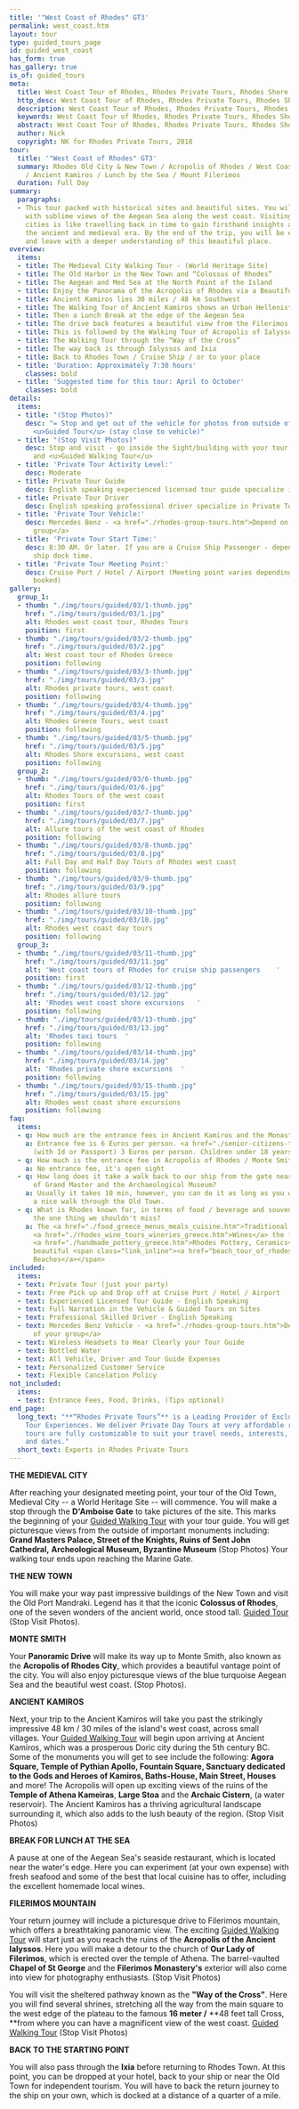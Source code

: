 ```yaml
---
title: '"West Coast of Rhodes" GT3'
permalink: west_coast.htm
layout: tour
type: guided_tours_page
id: guided_west_coast
has_form: true
has_gallery: true
is_of: guided_tours
meta:
  title: West Coast Tour of Rhodes, Rhodes Private Tours, Rhodes Shore Excursions
  http_desc: West Coast Tour of Rhodes, Rhodes Private Tours, Rhodes Shore Excursions
  description: West Coast Tour of Rhodes, Rhodes Private Tours, Rhodes Shore Excursions
  keywords: West Coast Tour of Rhodes, Rhodes Private Tours, Rhodes Shore Excursions
  abstract: West Coast Tour of Rhodes, Rhodes Private Tours, Rhodes Shore Excursions
  author: Nick
  copyright: NK for Rhodes Private Tours, 2018
tour:
  title: '"West Coast of Rhodes" GT3'
  summary: Rhodes Old City & New Town / Acropolis of Rhodes / West Coast of the Island
    / Ancient Kamiros / Lunch by the Sea / Mount Filerimos
  duration: Full Day
summary:
  paragraphs:
  - This tour packed with historical sites and beautiful sites. You will be greeted
    with sublime views of the Aegean Sea along the west coast. Visiting the ancient
    cities is like travelling back in time to gain firsthand insights about life in
    the ancient and medieval era. By the end of the trip, you will be enlightened
    and leave with a deeper understanding of this beautiful place.
overview:
  items:
  - title: The Medieval City Walking Tour - (World Heritage Site)
  - title: The Old Harbor in the New Town and “Colossus of Rhodes”
  - title: The Aegean and Med Sea at the North Point of the Island
  - title: Enjoy the Panorama of the Acropolis of Rhodes via a Beautiful Drive
  - title: Ancient Kamiros lies 30 miles / 48 km Southwest
  - title: The Walking Tour of Ancient Kamiros shows an Urban Hellenistic setting
  - title: Then a Lunch Break at the edge of the Aegean Sea
  - title: The drive back features a beautiful view from the Filerimos Mountain
  - title: This is followed by the Walking Tour of Acropolis of Ialyssos
  - title: The Walking Tour through the “Way of the Cross”
  - title: The way back is through Ialyssos and Ixia
  - title: Back to Rhodes Town / Cruise Ship / or to your place
  - title: 'Duration: Approximately 7:30 hours'
    classes: bold
  - title: 'Suggested time for this tour: April to October'
    classes: bold
details:
  items:
  - title: "(Stop Photos)"
    desc: "= Stop and get out of the vehicle for photos from outside of the Sight/Building
      <u>Guided Tour</u> (stay close to vehicle)"
  - title: "(Stop Visit Photos)"
    desc: Stop and visit - go inside the Sight/building with your tour guide for photos
      and <u>Guided Walking Tour</u>
  - title: 'Private Tour Activity Level:'
    desc: Moderate
  - title: Private Tour Guide
    desc: English speaking experienced licensed tour guide specialize in Private Tours
  - title: Private Tour Driver
    desc: English speaking professional driver specialize in Private Tours
  - title: 'Private Tour Vehicle:'
    desc: Mercedes Benz - <a href="./rhodes-group-tours.htm">Depend on the size of your
      group</a>
  - title: 'Private Tour Start Time:'
    desc: 8:30 AM. Or later. If you are a Cruise Ship Passenger - depend on your cruise
      ship dock time.
  - title: 'Private Tour Meeting Point:'
    desc: Cruise Port / Hotel / Airport (Meeting point varies depending on option
      booked)
gallery:
  group_1:
  - thumb: "./img/tours/guided/03/1-thumb.jpg"
    href: "./img/tours/guided/03/1.jpg"
    alt: Rhodes west coast tour, Rhodes Tours
    position: first
  - thumb: "./img/tours/guided/03/2-thumb.jpg"
    href: "./img/tours/guided/03/2.jpg"
    alt: West coast tour of Rhodes Greece
    position: following
  - thumb: "./img/tours/guided/03/3-thumb.jpg"
    href: "./img/tours/guided/03/3.jpg"
    alt: Rhodes private tours, west coast
    position: following
  - thumb: "./img/tours/guided/03/4-thumb.jpg"
    href: "./img/tours/guided/03/4.jpg"
    alt: Rhodes Greece Tours, west coast
    position: following
  - thumb: "./img/tours/guided/03/5-thumb.jpg"
    href: "./img/tours/guided/03/5.jpg"
    alt: Rhodes Shore excursions, west coast
    position: following
  group_2:
  - thumb: "./img/tours/guided/03/6-thumb.jpg"
    href: "./img/tours/guided/03/6.jpg"
    alt: Rhodes Tours of the west coast
    position: first
  - thumb: "./img/tours/guided/03/7-thumb.jpg"
    href: "./img/tours/guided/03/7.jpg"
    alt: Allure tours of the west coast of Rhodes
    position: following
  - thumb: "./img/tours/guided/03/8-thumb.jpg"
    href: "./img/tours/guided/03/8.jpg"
    alt: Full Day and Half Day Tours of Rhodes west coast
    position: following
  - thumb: "./img/tours/guided/03/9-thumb.jpg"
    href: "./img/tours/guided/03/9.jpg"
    alt: Rhodes allure tours
    position: following
  - thumb: "./img/tours/guided/03/10-thumb.jpg"
    href: "./img/tours/guided/03/10.jpg"
    alt: Rhodes west coast day tours
    position: following
  group_3:
  - thumb: "./img/tours/guided/03/11-thumb.jpg"
    href: "./img/tours/guided/03/11.jpg"
    alt: 'West coast tours of Rhodes for cruise ship passengers    '
    position: first
  - thumb: "./img/tours/guided/03/12-thumb.jpg"
    href: "./img/tours/guided/03/12.jpg"
    alt: 'Rhodes west coast shore excursions   '
    position: following
  - thumb: "./img/tours/guided/03/13-thumb.jpg"
    href: "./img/tours/guided/03/13.jpg"
    alt: 'Rhodes taxi tours  '
    position: following
  - thumb: "./img/tours/guided/03/14-thumb.jpg"
    href: "./img/tours/guided/03/14.jpg"
    alt: 'Rhodes private shore excursions  '
    position: following
  - thumb: "./img/tours/guided/03/15-thumb.jpg"
    href: "./img/tours/guided/03/15.jpg"
    alt: Rhodes west coast shore excursions
    position: following
faq:
  items:
  - q: How much are the entrance fees in Ancient Kamiros and the Monastery of Filerimos?
    a: Entrance fee is 6 Euros per person. <a href="./senior-citizens-tours-in-rhodes.htm">Seniors</a>
      (with Id or Passport) 3 Euros per person. Children under 18 years old free.
  - q: How much is the entrance fee in Acropolis of Rhodes / Monte Smith?
    a: No entrance fee, it's open sight
  - q: How long does it take a walk back to our ship from the gate near the Palace
      of Grand Master and the Archaeological Museum?
    a: Usually it takes 10 min, however, you can do it as long as you wish, enjoying
      a nice walk through the Old Town.
  - q: What is Rhodes known for, in terms of food / beverage and souvenirs? What's
      the one thing we shouldn't miss?
    a: The <a href="./food_greece_menus_meals_cuisine.htm">Traditional Food of Rhodes</a>,
      <a href="./rhodes_wine_tours_wineries_greece.htm">Wines</a> the famous handmade
      <a href="./handmade_pottery_greece.htm">Rhodes Pottery, Ceramics</a>, and the
      beautiful <span class="link_inline"><a href="beach_tour_of_rhodes.htm">Rhodes
      Beaches</a></span>
included:
  items:
  - text: Private Tour (just your party)
  - text: Free Pick up and Drop off at Cruise Port / Hotel / Airport
  - text: Experienced Licensed Tour Guide - English Speaking
  - text: Full Narration in the Vehicle & Guided Tours on Sites
  - text: Professional Skilled Driver - English Speaking
  - text: Mercedes Benz Vehicle - <a href="./rhodes-group-tours.htm">Depend on the size
      of your group</a>
  - text: Wireless Headsets to Hear Clearly your Tour Guide
  - text: Bottled Water
  - text: All Vehicle, Driver and Tour Guide Expenses
  - text: Personalized Customer Service
  - text: Flexible Cancelation Policy
not_included:
  items:
  - text: Entrance Fees, Food, Drinks, (Tips optional)
end_page:
  long_text: "**“Rhodes Private Tours”** is a Leading Provider of Exclusive and Personalized
    Tour Experiences. We deliver Private Day Tours at very affordable rates. All our
    tours are fully customizable to suit your travel needs, interests, schedules,
    and dates."
  short_text: Experts in Rhodes Private Tours
---
```


**THE MEDIEVAL CITY**

After reaching your designated meeting point, your tour of the Old Town, Medieval City -- a World Heritage Site -- will commence. You will make a stop through the **D'Amboise Gate** to take pictures of the site. This marks the beginning of your <u>Guided Walking Tour</u> with your tour guide. You will get picturesque views from the outside of important monuments including: **Grand Masters Palace, Street of the Knights, Ruins of Sent John Cathedral,** **Archeological Museum, Byzantine Museum** (Stop Photos)  Your walking tour ends upon reaching the Marine Gate.

**THE NEW TOWN**

You will make your way past impressive buildings of the New Town and visit the Old Port Mandraki. Legend has it that the iconic **Colossus of Rhodes**, one of the seven wonders of the ancient world, once stood tall. <u>Guided Tour</u>  (Stop Visit Photos).

**MONTE SMITH**

Your **Panoramic Drive** will make its way up to Monte Smith, also known as the **Acropolis of Rhodes City**, which provides a beautiful vantage point of the city. You will also enjoy picturesque views of the blue turquoise Aegean Sea and the beautiful west coast. (Stop Photos).

**ANCIENT KAMIROS** 

Next, your trip to the Ancient Kamiros will take you past the strikingly impressive 48 km / 30 miles of the island's west coast, across small villages.   Your <u>Guided Walking Tour</u> will begin upon arriving at Ancient Kamiros, which was a prosperous Doric city during the 5th century BC. Some of the monuments you will get to see include the following: **Agora Square, Temple of Pythian Apollo, Fountain Square, Sanctuary dedicated to the Gods and Heroes of Kamiros, Baths-House, Main Street, Houses** and more! The Acropolis will open up exciting views of the ruins of the **Temple of Athena Kameiras**, **Large Stoa** and the **Archaic Cistern**, (a water reservoir). The Ancient Kamiros has a thriving agricultural landscape surrounding it, which also adds to the lush beauty of the region. (Stop Visit Photos)

**BREAK FOR LUNCH AT THE SEA**

A pause at one of the Aegean Sea's seaside restaurant, which is located near the water's edge. Here you can experiment (at your own expense) with fresh seafood and some of the best that local cuisine has to offer, including the excellent homemade local wines.

**FILERIMOS MOUNTAIN**

Your return journey will include a picturesque drive to Filerimos mountain, which offers a breathtaking panoramic view. The exciting <u>Guided Walking Tour</u> will start just as you reach the ruins of the **Acropolis of the Ancient Ialyssos**. Here you will make a detour to the church of **Our Lady of Filerimos**, which is erected over the temple of Athena. The barrel-vaulted **Chapel of St George** and the **Filerimos Monastery's** exterior will also come into view for photography enthusiasts. (Stop Visit Photos)

You will visit the sheltered pathway known as the **"Way of the Cross"**. Here you will find several shrines, stretching all the way from the main square to the west edge of the plateau to the famous **16 meter /**  **48 feet tall Cross, **from where you can have a magnificent view of the west coast. <u>Guided Walking Tour</u> (Stop Visit Photos)

**BACK TO THE STARTING POINT**

You will also pass through the **Ixia** before returning to Rhodes Town. At this point, you can be dropped at your hotel, back to your ship or near the Old Town for independent tourism. You will have to back the return journey to the ship on your own, which is docked at a distance of a quarter of a mile.